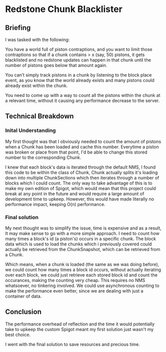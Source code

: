 # Redstone Chunk Blacklister

## Briefing

I was tasked with the following:

You have a world full of piston contraptions, and you want to limit those contraptions so that if a chunk contains > x (say, 50) pistons, it gets blacklisted and no redstone updates can happen in that chunk until the number of pistons goes below that amount again. 

You can’t simply track pistons in a chunk by listening to the block place event, as you know that the world already exists and many pistons could already exist within the chunk. 

You need to come up with a way to count all the pistons within the chunk at a relevant time, without it causing any performance decrease to the server.

## Technical Breakdown

### Inital Understanding
My first thought was that I obviously needed to count the amount of pistons when a Chunk has been loaded and cache this number. Everytime a piston was broken or place from that point, I'd be able to change this stored number to the corresponding Chunk.

I knew that each block's data is iterated through the default NMS, I found this code to be within the class of Chunk, Chunk actually splits it's loading down into multiple ChunkSections which then iterates through a number of blocks which I could count. The only way to take advantage of this is to make my own edition of Spigot, which would mean that this project could break at any point in the future and would require a large amount of development time to upkeep. However, this would have made literally no performance impact, keeping O(n) performance.

### Final solution
My next thought was to simplify the issue, time is expensive and as a result, It may make sense to go with a more simple approach. I need to count how many times a block's id (a piston's) occurs in a specific chunk. The block data which is used to load the chunks which i previously covered could actually be retrieved from the ChunkSnapshot, which can be retrieved from a Chunk.

Which means, when a chunk is loaded (the same as we was doing before), we could count how many times a block id occurs, without actually iterating over each block, we could just retrieve each stored block id and count the occurances, making the counting very cheap. This requires no NMS whatsoever, no tinkering involved. We could use asynchronous counting to make the performance even better, since we are dealing with just a container of data.

## Conclusion

The performance overhead of reflection and the time it would potentially take to upkeep the custom Spigot meant my first solution just wasn't my best choice.

I went with the final solution to save resources and precious time.
